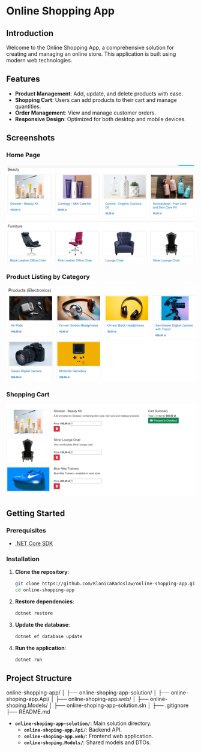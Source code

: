 # Online Shopping App

## Introduction

Welcome to the Online Shopping App, a comprehensive solution for creating and managing an online store. This application is built using modern web technologies.

## Features

- **Product Management**: Add, update, and delete products with ease.
- **Shopping Cart**: Users can add products to their cart and manage quantities.
- **Order Management**: View and manage customer orders.
- **Responsive Design**: Optimized for both desktop and mobile devices.

## Screenshots

### Home Page
![Home Page](./screenshots/home-page.PNG)

### Product Listing by Category
![Product Listing](./screenshots/product-listing.PNG)

### Shopping Cart
![Shopping Cart](./screenshots/shopping-cart.PNG)


## Getting Started

### Prerequisites

- [.NET Core SDK](https://dotnet.microsoft.com/download)

### Installation

1. **Clone the repository**:
    ```bash
    git clone https://github.com/KlonicaRadoslaw/online-shopping-app.git
    cd online-shopping-app
    ```

2. **Restore dependencies**:
    ```bash
    dotnet restore
    ```

3. **Update the database**:
    ```bash
    dotnet ef database update
    ```

4. **Run the application**:
    ```bash
    dotnet run
    ```

## Project Structure

online-shopping-app/
│
├── online-shoping-app-solution/
│ ├── online-shoping-app.Api/
│ ├── online-shoping-app.web/
│ ├── online-shoping.Models/
│ ├── online-shoping-app-solution.sln
│
├── .gitignore
├── README.md

- **`online-shoping-app-solution/`**: Main solution directory.
  - **`online-shoping-app.Api/`**: Backend API.
  - **`online-shoping-app.web/`**: Frontend web application.
  - **`online-shoping.Models/`**: Shared models and DTOs.